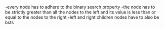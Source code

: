 -every node has to adhere to the binary search property
-the node has to be strictly greater than all the nodes to the left and its value is less than or equal to the nodes to the right 
-left and right children nodes have to also be bsts  